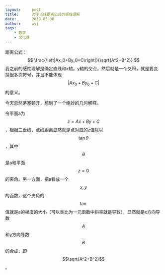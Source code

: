```yaml
---
layout:		post
title:		对于点线距离公式的感性理解
date:		2019-05-30
author:		wyj
tags:
    - 数学
    - 文化课
---
```


距离公式：
$$
\frac{\left|Ax_0+By_0+C\right|}{\sqrt{A^2+B^2}}
$$
我之前的感性理解是确定直线和x轴，y轴的交点，然后就是一个叉积，就是要变换很多次符号，并且不能体现$$\left|Ax_0+By_0+C\right|$$的意义。

今天忽然茅塞顿开，想到了一个绝妙的几何解释。

令平面a为$$z=Ax+By+C$$，根据三垂线，点线距离显然就是点对应的z值除以$$\tan\theta$$，其中$$\theta$$是a和平面$$z=0$$的夹角。另一方面，把a看成一个$$x,y$$的函数，这个夹角的$$\tan$$值就是a的梯度的大小（可以类比为一元函数中斜率就是导数），显然就是x方向导数$$A$$和y方向导数$$B$$的合成，即$$\sqrt{A^2+B^2}$$。


